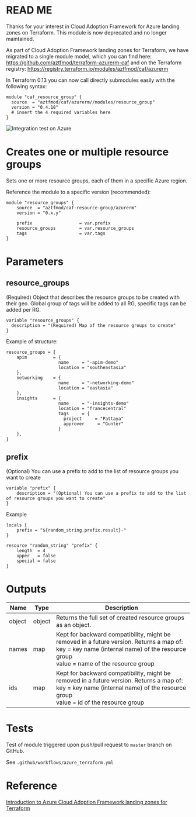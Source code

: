 # **READ ME**

Thanks for your interest in Cloud Adoption Framework for Azure landing zones on Terraform.
This module is now deprecated and no longer maintained. 

As part of Cloud Adoption Framework landing zones for Terraform, we have migrated to a single module model, which you can find here: https://github.com/aztfmod/terraform-azurerm-caf and on the Terraform registry: https://registry.terraform.io/modules/aztfmod/caf/azurerm 

In Terraform 0.13 you can now call directly submodules easily with the following syntax:
```hcl
module "caf_resource_group" {
  source  = "aztfmod/caf/azurerm//modules/resource_group"
  version = "0.4.18"
  # insert the 4 required variables here
}
```


![Integration test on Azure](https://github.com/aztfmod/terraform-azurerm-caf-resource-group/workflows/Integration%20test%20on%20Azure/badge.svg?branch=master)
# Creates one or multiple resource groups
Sets one or more resource groups, each of them in a specific Azure region.

Reference the module to a specific version (recommended):
```hcl
module "resource_groups" {
    source  = "aztfmod/caf-resource-group/azurerm"
    version = "0.x.y"
    
    prefix                  = var.prefix
    resource_groups         = var.resource_groups
    tags                    = var.tags
}
```

# Parameters

## resource_groups
(Required) Object that describes the resource groups to be created with their geo. 
Global group of tags will be added to all RG, specific tags can be added per RG.

```hcl
variable "resource_groups" {
  description = "(Required) Map of the resource groups to create"
}
```

Example of structure: 
```hcl
resource_groups = {
    apim          = { 
                    name     = "-apim-demo"
                    location = "southeastasia" 
    },
    networking    = {    
                    name     = "-networking-demo"
                    location = "eastasia" 
    },
    insights      = { 
                    name     = "-insights-demo"
                    location = "francecentral" 
                    tags     = {
                      project     = "Pattaya"
                      approver     = "Gunter"
                    }   
    },
}
```

## prefix
(Optional) You can use a prefix to add to the list of resource groups you want to create
```hcl
variable "prefix" {
    description = "(Optional) You can use a prefix to add to the list of resource groups you want to create"
}
```
Example
```hcl
locals {
    prefix = "${random_string.prefix.result}-"
}

resource "random_string" "prefix" {
    length  = 4
    upper   = false
    special = false
}
```

# Outputs
| Name | Type | Description | 
| -- | -- | -- | 
| object | object | Returns the full set of created resource groups as an object. |
| names | map | Kept for backward compatibility, might be removed in a future version. Returns a map of: <br> key   = key name (internal name) of the resource group <br> value = name of the resource group |
| ids | map | Kept for backward compatibility, might be removed in a future version. Returns a map of: <br> key   = key name (internal name) of the resource group <br> value = id of the resource group

# Tests

Test of module triggered upon push/pull request to ```master``` branch on GitHub.

See ```.github/workflows/azure_terraform.yml```

# Reference

[Introduction to Azure Cloud Adoption Framework landing zones for Terraform](https://github.com/azure/caf-terraform-landingzones)